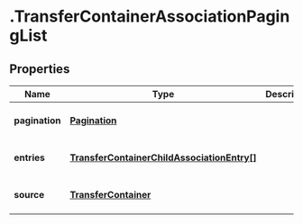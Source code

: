 # .TransferContainerAssociationPagingList

## Properties
Name | Type | Description | Notes
------------ | ------------- | ------------- | -------------
**pagination** | [**Pagination**](Pagination.md) |  | [optional] [default to null]
**entries** | [**TransferContainerChildAssociationEntry[]**](TransferContainerChildAssociationEntry.md) |  | [optional] [default to null]
**source** | [**TransferContainer**](TransferContainer.md) |  | [optional] [default to null]


